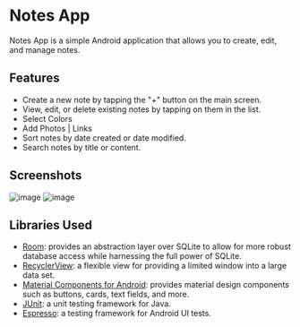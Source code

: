 # Notes App

Notes App is a simple Android application that allows you to create, edit, and manage notes.

## Features

* Create a new note by tapping the "+" button on the main screen.
* View, edit, or delete existing notes by tapping on them in the list.
* Select Colors
* Add Photos | Links
* Sort notes by date created or date modified.
* Search notes by title or content.

## Screenshots
![image](https://github.com/RePlaze/Notes/assets/115911341/fcf783e8-b518-44d7-9336-2004af3aad8c)
![image](https://github.com/RePlaze/Notes/assets/115911341/c6751f1d-c4d1-47d5-8eb0-d4fc34416089)
## Libraries Used

* [Room](https://developer.android.com/training/data-storage/room): provides an abstraction layer over SQLite to allow for more robust database access while harnessing the full power of SQLite.
* [RecyclerView](https://developer.android.com/guide/topics/ui/layout/recyclerview): a flexible view for providing a limited window into a large data set.
* [Material Components for Android](https://material.io/develop/android/docs/getting-started/): provides material design components such as buttons, cards, text fields, and more.
* [JUnit](https://junit.org/junit4/): a unit testing framework for Java.
* [Espresso](https://developer.android.com/training/testing/espresso): a testing framework for Android UI tests.
